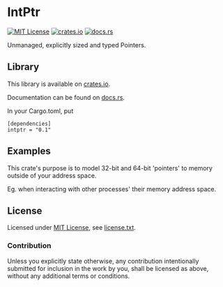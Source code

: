 IntPtr
======

[![MIT License](https://img.shields.io/badge/License-MIT-yellow.svg)](https://opensource.org/licenses/MIT)
[![crates.io](https://img.shields.io/crates/v/intptr.svg)](https://crates.io/crates/intptr)
[![docs.rs](https://docs.rs/intptr/badge.svg)](https://docs.rs/intptr)

Unmanaged, explicitly sized and typed Pointers.

Library
-------

This library is available on [crates.io](https://crates.io/crates/intptr).

Documentation can be found on [docs.rs](https://docs.rs/intptr/).

In your Cargo.toml, put

```
[dependencies]
intptr = "0.1"
```

Examples
--------

This crate's purpose is to model 32-bit and 64-bit 'pointers' to memory outside of your address space.

Eg. when interacting with other processes' their memory address space.

License
-------

Licensed under [MIT License](https://opensource.org/licenses/MIT), see [license.txt](license.txt).

### Contribution

Unless you explicitly state otherwise, any contribution intentionally submitted
for inclusion in the work by you, shall be licensed as above, without any additional terms or conditions.
